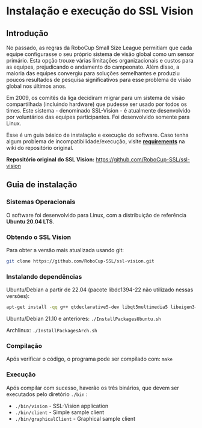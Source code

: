 # Instalação e execução do SSL Vision  

## Introdução  

No passado, as regras da RoboCup Small Size League permitiam que cada equipe configurasse o seu próprio sistema de visão global como um sensor primário. Esta opção trouxe várias limitações organizacionais e custos para as equipes, prejudicando o andamento do campeonato. Além disso, a maioria das equipes convergiu para soluções semelhantes e produziu poucos resultados de pesquisa significativos para esse problema de visão global nos últimos anos.

Em 2009, os comitês da liga decidiram migrar para um sistema de visão compartilhada (incluindo hardware) que pudesse ser usado por todos os times. Este sistema - denominado SSL-Vision - é atualmente desenvolvido por voluntários das equipes participantes. Foi desenvolvido somente para Linux.

Esse é um guia básico de instalação e execução do software. Caso tenha algum problema de incompatibilidade/execução, visite [**requirements**](https://github.com/RoboCup-SSL/ssl-vision/wiki/requirements) na wiki do repositório original. 

  **Repositório original do SSL Vision:** https://github.com/RoboCup-SSL/ssl-vision

 
## Guia de instalação

### Sistemas Operacionais

O software foi desenvolvido para Linux, com a distribuição de referência **Ubuntu 20.04 LTS**.
### Obtendo o SSL Vision
Para obter a versão mais atualizada usando git:

```bash
git clone https://github.com/RoboCup-SSL/ssl-vision.git
```

### Instalando dependências

Ubuntu/Debian a partir de 22.04 (pacote libdc1394-22 não utilizado nessas versões):
```bash
apt-get install -qq g++ qtdeclarative5-dev libqt5multimedia5 libeigen3-dev protobuf-compiler libprotobuf-dev cmake libv4l-0 libopencv-dev freeglut3-dev
```

Ubuntu/Debian 21.10 e anteriores: `./InstallPackagesUbuntu.sh`
    
Archlinux: `./InstallPackagesArch.sh`

### Compilação
Após verificar o código, o programa pode ser compilado com: `make`

### Execução
Após compilar com sucesso, haverão os três binários, que devem ser executados pelo diretório  `./bin` :

-   `./bin/vision`   - SSL-Vision application
-   `./bin/client`  - Simple sample client
-   `./bin/graphicalClient` - Graphical sample client
